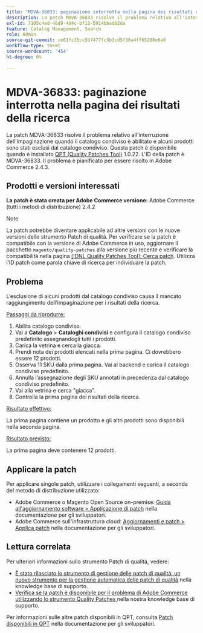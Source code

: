 ```yaml
---
title: "MDVA-36833: paginazione interrotta nella pagina dei risultati della ricerca"
description: La patch MDVA-36833 risolve il problema relativo all'interruzione dell'impaginazione quando il catalogo condiviso è abilitato e alcuni prodotti sono stati esclusi dal catalogo condiviso. Questa patch è disponibile quando è installato [Quality Patches Tool (QPT)](/help/announcements/adobe-commerce-announcements/magento-quality-patches-released-new-tool-to-self-serve-quality-patches.md) 1.0.22. L'ID della patch è MDVA-36833. Il problema è pianificato per essere risolto in Adobe Commerce 2.4.3.
exl-id: 7105c4ed-48d9-4d4c-bf12-5914bbad62da
feature: Catalog Management, Search
role: Admin
source-git-commit: ce81fc35cc5b7477fc5b3cd5f36a4ff65280e6a0
workflow-type: tm+mt
source-wordcount: '454'
ht-degree: 0%

---
```


# MDVA-36833: paginazione interrotta nella pagina dei risultati della ricerca

La patch MDVA-36833 risolve il problema relativo all&#39;interruzione dell&#39;impaginazione quando il catalogo condiviso è abilitato e alcuni prodotti sono stati esclusi dal catalogo condiviso. Questa patch è disponibile quando è installato [QPT (Quality Patches Tool)](/help/announcements/adobe-commerce-announcements/magento-quality-patches-released-new-tool-to-self-serve-quality-patches.md) 1.0.22. L&#39;ID della patch è MDVA-36833. Il problema è pianificato per essere risolto in Adobe Commerce 2.4.3.

## Prodotti e versioni interessati

**La patch è stata creata per Adobe Commerce versione:** Adobe Commerce (tutti i metodi di distribuzione) 2.4.2

>[!NOTE]
>
>La patch potrebbe diventare applicabile ad altre versioni con le nuove versioni dello strumento Patch di qualità. Per verificare se la patch è compatibile con la versione di Adobe Commerce in uso, aggiornare il pacchetto `magento/quality-patches` alla versione più recente e verificare la compatibilità nella pagina [[!DNL Quality Patches Tool]: Cerca patch](https://devdocs.magento.com/quality-patches/tool.html#patch-grid). Utilizza l’ID patch come parola chiave di ricerca per individuare la patch.

## Problema

L’esclusione di alcuni prodotti dal catalogo condiviso causa il mancato raggiungimento dell’impaginazione per i risultati della ricerca.

<u>Passaggi da riprodurre:</u>

1. Abilita catalogo condiviso.
1. Vai a **Catalogo** > **Cataloghi condivisi** e configura il catalogo condiviso predefinito assegnandogli tutti i prodotti.
1. Carica la vetrina e cerca la giacca.
1. Prendi nota dei prodotti elencati nella prima pagina. Ci dovrebbero essere 12 prodotti.
1. Osserva 11 SKU dalla prima pagina. Vai al backend e carica il catalogo condiviso predefinito.
1. Annulla l’assegnazione degli SKU annotati in precedenza dal catalogo condiviso predefinito.
1. Vai alla vetrina e cerca &quot;giacca&quot;.
1. Controlla la prima pagina dei risultati della ricerca.

<u>Risultato effettivo:</u>

La prima pagina contiene un prodotto e gli altri prodotti sono disponibili nella seconda pagina.

<u>Risultato previsto:</u>

La prima pagina deve contenere 12 prodotti.

## Applicare la patch

Per applicare singole patch, utilizzare i collegamenti seguenti, a seconda del metodo di distribuzione utilizzato:

* Adobe Commerce o Magento Open Source on-premise: [Guida all&#39;aggiornamento software > Applicazione di patch](https://devdocs.magento.com/guides/v2.4/comp-mgr/patching/mqp.html) nella documentazione per gli sviluppatori.
* Adobe Commerce sull&#39;infrastruttura cloud: [Aggiornamenti e patch > Applica patch](https://devdocs.magento.com/cloud/project/project-patch.html) nella documentazione per gli sviluppatori.


## Lettura correlata

Per ulteriori informazioni sullo strumento Patch di qualità, vedere:

* [È stato rilasciato lo strumento di gestione delle patch di qualità: un nuovo strumento per la gestione automatica delle patch di qualità](/help/announcements/adobe-commerce-announcements/magento-quality-patches-released-new-tool-to-self-serve-quality-patches.md) nella knowledge base di supporto.
* [Verifica se la patch è disponibile per il problema di Adobe Commerce utilizzando lo strumento Quality Patches ](/help/support-tools/patches-available-in-qpt-tool/check-patch-for-magento-issue-with-magento-quality-patches.md) nella nostra knowledge base di supporto.

Per informazioni sulle altre patch disponibili in QPT, consulta [Patch disponibili in QPT](https://devdocs.magento.com/quality-patches/tool.html#patch-grid) nella documentazione per gli sviluppatori.
